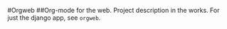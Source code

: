 #Orgweb
##Org-mode for the web.
Project description in the works. For just the django app, see `orgweb`.
